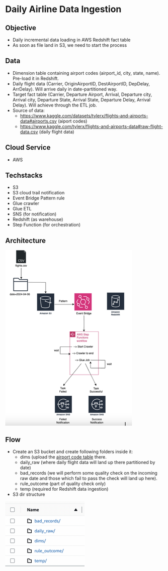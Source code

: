 # Daily Airline Data Ingestion
## Objective
- Daily incremental data loading in AWS Redshift fact table
- As soon as file land in S3, we need to start the process
## Data
- Dimension table containing airport codes (airport_id, city, state, name). Pre-load it in Redshift.
- Daily flight data (Carrier, OriginAirportID, DestAirportID, DepDelay, ArrDelay). Will arrive daily in date-partitioned way.
- Target fact table (Carrier, Departure Airport, Arrival, Departure city, Arrival city, Departure State, Arrival State, Departure Delay, Arrival Delay). Will achieve through the ETL job. 
- Source of data:
  - https://www.kaggle.com/datasets/tylerx/flights-and-airports-data#airports.csv (aiport codes)
  - https://www.kaggle.com/tylerx/flights-and-airports-data#raw-flight-data.csv (daily flight data)
## Cloud Service
- AWS
## Techstacks
- S3
- S3 cloud trail notification
- Event Bridge Pattern rule
- Glue crawler
- Glue ETL
- SNS (for notification)
- Redshift (as warehouse)
- Step Function (for orchestration)
## Architecture
<img src="https://github.com/sandeepdevamisra/Daily-Airline-Data-Ingestion/blob/main/img/architecture.png" alt="architecture" width="80%">

## Flow
- Create an S3 bucket and create following folders inside it:
  - dims (upload the [airport code table](https://github.com/sandeepdevamisra/Daily-Airline-Data-Ingestion/blob/main/dimension_table/airports.csv) there.
  - daily_raw (where daily flight data will land up there partitioned by date)
  - bad_records (we will perform some quality check on the incoming raw date and those which fail to pass the check will land up here).
  - rule_outcome (part of quality check only)
  - temp (required for Redshift data ingestion)
- S3 dir structure
<img src="https://github.com/sandeepdevamisra/Daily-Airline-Data-Ingestion/blob/main/img/s3_directory_structure.png" alt="architecture" width="50%">
  


